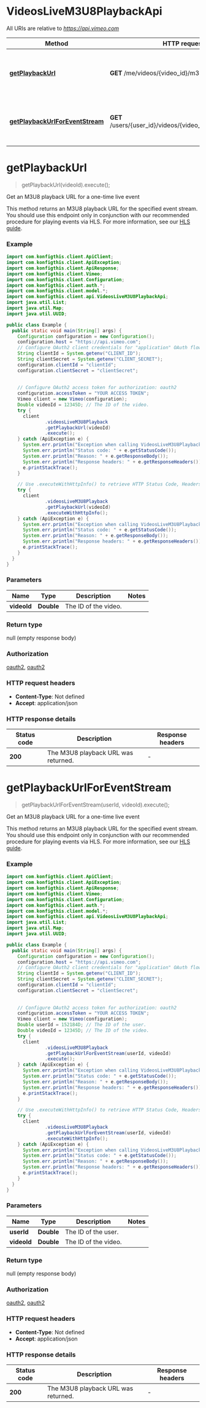 # VideosLiveM3U8PlaybackApi

All URIs are relative to *https://api.vimeo.com*

| Method | HTTP request | Description |
|------------- | ------------- | -------------|
| [**getPlaybackUrl**](VideosLiveM3U8PlaybackApi.md#getPlaybackUrl) | **GET** /me/videos/{video_id}/m3u8_playback | Get an M3U8 playback URL for a one-time live event |
| [**getPlaybackUrlForEventStream**](VideosLiveM3U8PlaybackApi.md#getPlaybackUrlForEventStream) | **GET** /users/{user_id}/videos/{video_id}/m3u8_playback | Get an M3U8 playback URL for a one-time live event |


<a name="getPlaybackUrl"></a>
# **getPlaybackUrl**
> getPlaybackUrl(videoId).execute();

Get an M3U8 playback URL for a one-time live event

This method returns an M3U8 playback URL for the specified event stream. You should use this endpoint only in conjunction with our recommended procedure for playing events via HLS. For more information, see our [HLS guide](https://developer.vimeo.com/api/live/playback).

### Example
```java
import com.konfigthis.client.ApiClient;
import com.konfigthis.client.ApiException;
import com.konfigthis.client.ApiResponse;
import com.konfigthis.client.Vimeo;
import com.konfigthis.client.Configuration;
import com.konfigthis.client.auth.*;
import com.konfigthis.client.model.*;
import com.konfigthis.client.api.VideosLiveM3U8PlaybackApi;
import java.util.List;
import java.util.Map;
import java.util.UUID;

public class Example {
  public static void main(String[] args) {
    Configuration configuration = new Configuration();
    configuration.host = "https://api.vimeo.com";
    // Configure OAuth2 client credentials for "application" OAuth flow
    String clientId = System.getenv("CLIENT_ID");
    String clientSecret = System.getenv("CLIENT_SECRET");
    configuration.clientId = "clientId";
    configuration.clientSecret = "clientSecret";
    
    
    // Configure OAuth2 access token for authorization: oauth2
    configuration.accessToken = "YOUR ACCESS TOKEN";
    Vimeo client = new Vimeo(configuration);
    Double videoId = 12345D; // The ID of the video.
    try {
      client
              .videosLiveM3U8Playback
              .getPlaybackUrl(videoId)
              .execute();
    } catch (ApiException e) {
      System.err.println("Exception when calling VideosLiveM3U8PlaybackApi#getPlaybackUrl");
      System.err.println("Status code: " + e.getStatusCode());
      System.err.println("Reason: " + e.getResponseBody());
      System.err.println("Response headers: " + e.getResponseHeaders());
      e.printStackTrace();
    }

    // Use .executeWithHttpInfo() to retrieve HTTP Status Code, Headers and Request
    try {
      client
              .videosLiveM3U8Playback
              .getPlaybackUrl(videoId)
              .executeWithHttpInfo();
    } catch (ApiException e) {
      System.err.println("Exception when calling VideosLiveM3U8PlaybackApi#getPlaybackUrl");
      System.err.println("Status code: " + e.getStatusCode());
      System.err.println("Reason: " + e.getResponseBody());
      System.err.println("Response headers: " + e.getResponseHeaders());
      e.printStackTrace();
    }
  }
}

```

### Parameters

| Name | Type | Description  | Notes |
|------------- | ------------- | ------------- | -------------|
| **videoId** | **Double**| The ID of the video. | |

### Return type

null (empty response body)

### Authorization

[oauth2](../README.md#oauth2), [oauth2](../README.md#oauth2)

### HTTP request headers

 - **Content-Type**: Not defined
 - **Accept**: application/json

### HTTP response details
| Status code | Description | Response headers |
|-------------|-------------|------------------|
| **200** | The M3U8 playback URL was returned. |  -  |

<a name="getPlaybackUrlForEventStream"></a>
# **getPlaybackUrlForEventStream**
> getPlaybackUrlForEventStream(userId, videoId).execute();

Get an M3U8 playback URL for a one-time live event

This method returns an M3U8 playback URL for the specified event stream. You should use this endpoint only in conjunction with our recommended procedure for playing events via HLS. For more information, see our [HLS guide](https://developer.vimeo.com/api/live/playback).

### Example
```java
import com.konfigthis.client.ApiClient;
import com.konfigthis.client.ApiException;
import com.konfigthis.client.ApiResponse;
import com.konfigthis.client.Vimeo;
import com.konfigthis.client.Configuration;
import com.konfigthis.client.auth.*;
import com.konfigthis.client.model.*;
import com.konfigthis.client.api.VideosLiveM3U8PlaybackApi;
import java.util.List;
import java.util.Map;
import java.util.UUID;

public class Example {
  public static void main(String[] args) {
    Configuration configuration = new Configuration();
    configuration.host = "https://api.vimeo.com";
    // Configure OAuth2 client credentials for "application" OAuth flow
    String clientId = System.getenv("CLIENT_ID");
    String clientSecret = System.getenv("CLIENT_SECRET");
    configuration.clientId = "clientId";
    configuration.clientSecret = "clientSecret";
    
    
    // Configure OAuth2 access token for authorization: oauth2
    configuration.accessToken = "YOUR ACCESS TOKEN";
    Vimeo client = new Vimeo(configuration);
    Double userId = 152184D; // The ID of the user.
    Double videoId = 12345D; // The ID of the video.
    try {
      client
              .videosLiveM3U8Playback
              .getPlaybackUrlForEventStream(userId, videoId)
              .execute();
    } catch (ApiException e) {
      System.err.println("Exception when calling VideosLiveM3U8PlaybackApi#getPlaybackUrlForEventStream");
      System.err.println("Status code: " + e.getStatusCode());
      System.err.println("Reason: " + e.getResponseBody());
      System.err.println("Response headers: " + e.getResponseHeaders());
      e.printStackTrace();
    }

    // Use .executeWithHttpInfo() to retrieve HTTP Status Code, Headers and Request
    try {
      client
              .videosLiveM3U8Playback
              .getPlaybackUrlForEventStream(userId, videoId)
              .executeWithHttpInfo();
    } catch (ApiException e) {
      System.err.println("Exception when calling VideosLiveM3U8PlaybackApi#getPlaybackUrlForEventStream");
      System.err.println("Status code: " + e.getStatusCode());
      System.err.println("Reason: " + e.getResponseBody());
      System.err.println("Response headers: " + e.getResponseHeaders());
      e.printStackTrace();
    }
  }
}

```

### Parameters

| Name | Type | Description  | Notes |
|------------- | ------------- | ------------- | -------------|
| **userId** | **Double**| The ID of the user. | |
| **videoId** | **Double**| The ID of the video. | |

### Return type

null (empty response body)

### Authorization

[oauth2](../README.md#oauth2), [oauth2](../README.md#oauth2)

### HTTP request headers

 - **Content-Type**: Not defined
 - **Accept**: application/json

### HTTP response details
| Status code | Description | Response headers |
|-------------|-------------|------------------|
| **200** | The M3U8 playback URL was returned. |  -  |

